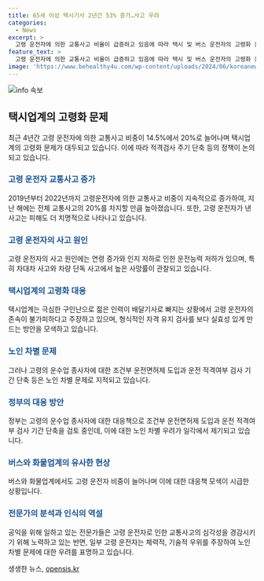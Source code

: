 ```yaml
---
title: 65세 이상 택시기사 2년간 53% 증가…사고 우려
categories:
  - News
excerpt: >
  고령 운전자에 의한 교통사고 비율이 급증하고 있음에 따라 택시 및 버스 운전자의 고령화 문제가 논의되고 있다. 고령 운전자의 사고는 피해가 더 심각하며, 이에 따라 적격검사 주기를 단축하고 택시 운전면허 정책을 검토 중이나, 이로 인한 노인 차별 우려도 나온다. 택시업계는 구인난으로 고령 운전자가 불가피하다고 주장하며, 인력 부족 문제는 버스와 화물업계에서도 나타나고 있다. 이에 대한 정부 대책이 필요하나 노인 차별 우려도 함께 고려되어야 한다.
feature_text: >
  고령 운전자에 의한 교통사고 비율이 급증하고 있음에 따라 택시 및 버스 운전자의 고령화 문제가 논의되고 있다. 고령 운전자의 사고는 피해가 더 심각하며, 이에 따라 적격검사 주기를 단축하고 택시 운전면허 정책을 검토 중이나, 이로 인한 노인 차별 우려도 나온다. 택시업계는 구인난으로 고령 운전자가 불가피하다고 주장하며, 인력 부족 문제는 버스와 화물업계에서도 나타나고 있다. 이에 대한 정부 대책이 필요하나 노인 차별 우려도 함께 고려되어야 한다.
image: 'https://www.behealthy4u.com/wp-content/uploads/2024/06/koreanews.jpg'
---
```


<p><img src="https://www.behealthy4u.com/wp-content/uploads/2024/06/koreanews.jpg" alt="info 속보" /></p>

<h2 data-ke-size="size26">택시업계의 고령화 문제</h2>

<p data-ke-size="size16">최근 4년간 고령 운전자에 의한 교통사고 비중이 14.5%에서 20%로 늘어나며 택시업계의 고령화 문제가 대두되고 있습니다. 이에 따라 적격검사 주기 단축 등의 정책이 논의되고 있습니다.</p>

<h3><b><span style="color: #1a5490;">고령 운전자 교통사고 증가</span></b></h3>

<p data-ke-size="size16">2019년부터 2022년까지 고령운전자에 의한 교통사고 비중이 지속적으로 증가하여, 지난 해에는 전체 교통사고의 20%를 차지할 만큼 높아졌습니다. 또한, 고령 운전자가 낸 사고는 피해도 더 치명적으로 나타나고 있습니다.</p>

<h3><b><span style="color: #1a5490;">고령 운전자의 사고 원인</span></b></h3>

<p data-ke-size="size16">고령 운전자의 사고 원인에는 연령 증가와 인지 저하로 인한 운전능력 저하가 있으며, 특히 차대차 사고와 차량 단독 사고에서 높은 사망률이 관찰되고 있습니다.</p>

<h3><b><span style="color: #1a5490;">택시업계의 고령화 대응</span></b></h3>

<p data-ke-size="size16">택시업계는 극심한 구인난으로 젊은 인력이 배달기사로 빠지는 상황에서 고령 운전자의 존속이 불가피하다고 주장하고 있으며, 형식적인 자격 유지 검사를 보다 실효성 있게 만드는 방안을 모색하고 있습니다.</p>

<h3><b><span style="color: #1a5490;">노인 차별 문제</span></b></h3>

<p data-ke-size="size16">그러나 고령의 운수업 종사자에 대한 조건부 운전면허제 도입과 운전 적격여부 검사 기간 단축 등은 노인 차별 문제로 지적되고 있습니다.</p>

<h3><b><span style="color: #1a5490;">정부의 대응 방안</span></b></h3>

<p data-ke-size="size16">정부는 고령의 운수업 종사자에 대한 대응책으로 조건부 운전면허제 도입과 운전 적격여부 검사 기간 단축을 검토 중인데, 이에 대한 노인 차별 우려가 일각에서 제기되고 있습니다.</p>

<h3><b><span style="color: #1a5490;">버스와 화물업계의 유사한 현상</span></b></h3>

<p data-ke-size="size16">버스와 화물업계에서도 고령 운전자 비중이 늘어나며 이에 대한 대응책 모색이 시급한 상황입니다.</p>

<h3><b><span style="color: #1a5490;">전문가의 분석과 인식의 역설</span></b></h3>

<p data-ke-size="size16">공익을 위해 일하고 있는 전문가들은 고령 운전자로 인한 교통사고의 심각성을 경감시키기 위해 노력하고 있는 반면, 일부 고령 운전자는 체력적, 기술적 우위를 주장하여 노인 차별 문제에 대한 우려를 표명하고 있습니다.</p>
생생한 뉴스, <a href="https://opensis.kr" rel="dofollow">opensis.kr</a>


